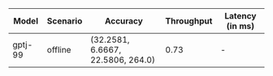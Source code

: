 | Model   | Scenario   | Accuracy                          |   Throughput | Latency (in ms)   |
|---------|------------|-----------------------------------|--------------|-------------------|
| gptj-99 | offline    | (32.2581, 6.6667, 22.5806, 264.0) |         0.73 | -                 |